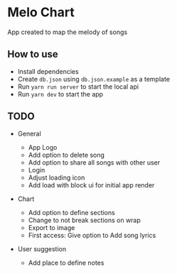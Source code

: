 # Melo Chart

App created to map the melody of songs

## How to use

- Install dependencies
- Create `db.json` using `db.json.example` as a template
- Run `yarn run server` to start the local api
- Run `yarn dev` to start the app

## TODO

- General
  - App Logo
  - Add option to delete song
  - Add option to share all songs with other user
  - Login
  - Adjust loading icon
  - Add load with block ui for initial app render

- Chart
  - Add option to define sections
  - Change to not break sections on wrap
  - Export to image
  - First access: Give option to Add song lyrics

- User suggestion
  - Add place to define notes
